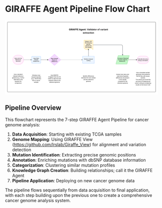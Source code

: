 # GIRAFFE Agent Pipeline Flow Chart
![Alt text](giraffe2.png "Optional title")

## Pipeline Overview

This flowchart represents the 7-step GIRAFFE Agent Pipeline for cancer genome analysis:

1. **Data Acquisition**: Starting with existing TCGA samples
2. **Genome Mapping**: Using GIRAFFE View (https://github.com/lrslab/Giraffe_View) for alignment and variation detection
3. **Mutation Identification**: Extracting precise genomic positions
4. **Annotation**: Enriching mutations with dbSNP database information
5. **Categorization**: Clustering similar mutation profiles
6. **Knowledge Graph Creation**: Building relationships; call it the GIRAFFE Agent
7. **Pipeline Application**: Deploying on new cancer genome data

The pipeline flows sequentially from data acquisition to final application, with each step building upon the previous one to create a comprehensive cancer genome analysis system.

